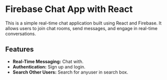 
# Firebase Chat App with React



This is a simple real-time chat application built using React and Firebase. It allows users to join chat rooms, send messages, and engage in real-time conversations.

## Features

- **Real-Time Messaging:** Chat with.
- **Authentication:** Sign up and login.
- **Search Other Users:** Search for anyuser in search box.
